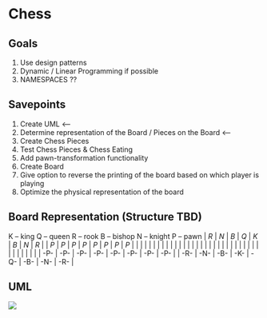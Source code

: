# Chess

## Goals
1. Use design patterns
2. Dynamic / Linear Programming if possible
3. NAMESPACES ??

## Savepoints
1. Create UML <--
2. Determine representation of the Board / Pieces on the Board <--
3. Create Chess Pieces 
4. Test Chess Pieces & Chess Eating
5. Add pawn-transformation functionality
6. Create Board
7. Give option to reverse the printing of the board based on which player is playing
8. Optimize the physical representation of the board

## Board Representation (Structure TBD)
K – king
Q – queen
R – rook
B – bishop
N – knight
P – pawn 
| *R* | *N* | *B* | *Q* | *K* | *B* | *N* | *R* |
| *P* | *P* | *P* | *P* | *P* | *P* | *P* | *P* |
|         |         |         |         |         |         |         |         |
|         |         |         |         |         |         |         |         |
|         |         |         |         |         |         |         |         |
|         |         |         |         |         |         |         |         |
| -P- | -P- | -P- | -P- | -P- | -P- | -P- | -P- |
| -R- | -N- | -B- | -K- | -Q- | -B- | -N- | -R- |


## UML
[![](https://mermaid.ink/img/pako:eNrdV02L2zAQ_SuqYGFLE3oXYaHJUiilsN099GIwijyJRRwrleQ0IU1_e_UVx1rH3g1tclhfbM_TvNE8j6TxDjORASaYFVSpe07nki5RUiJz3dygRyio5qJUOV8pb53koFT6wIEBGv0eDtED_VV2QF95Oe-AvlcAXW5jrnKx6gAfhVh0hSv5PNdJmzb9TJkWchvoC8oW6Qn4Bb8fOddw2u8Q00g2sUKie5jxkjvpjmqOIadrLiQt0Ef0pGXFdGVfnAuoI4UNgVwI9S64u-8TpbzzgL2GaJMSxEvdNG3bJiYKIY1ZaVl_GY9MBZUZCfxj-3JEPzTD3jqOA8X75qg_zWERAhtglTZGgtaCR9RcpYax4Bncbtx8B2jr7oFgf5DWC2CL7ZqZ23g9KbfhATqZRlDIjb-QNHax_bs06PXa2IB95eDwCyXrto9rFoIL2JOtn9A5teAZL6SP30KvKZCP2KNQmFIY8RqFAuWFJLIHyTUFsvF65HHTOad-HN-l9hJ3kl5THR-xR58wpXMUCpz_VaPjYW4ziI_usPQcsGulnp5eqA4aV7zIQFqvU7EmElwb9rxXaDUFdcMShWfWHdKVO3xIo2GLYOnqiTQarAiehsVIovYsGrIIepO6E2sN-ek3PdLs_2IOd2iQRuv4TLDOLuwN59zZsb65nOuSdw00oE9Ts9BNrqHgR6OD4e6uWfdtxy-lBjmjDGrP2hK71lIihAd4CXJJeWZ-iJyyCdY5LCHBxDxmMKNVoRM88FDzl8mOCN_CAJVcB5_CzIXKBFvIJLg3IWilxdO2ZJjMaKFggKtVZhQJRLUVMm6m9S38ndnb_i9JzQ0s?type=png)](https://mermaid.live/edit#pako:eNrdV02L2zAQ_SuqYGFLE3oXYaHJUiilsN099GIwijyJRRwrleQ0IU1_e_UVx1rH3g1tclhfbM_TvNE8j6TxDjORASaYFVSpe07nki5RUiJz3dygRyio5qJUOV8pb53koFT6wIEBGv0eDtED_VV2QF95Oe-AvlcAXW5jrnKx6gAfhVh0hSv5PNdJmzb9TJkWchvoC8oW6Qn4Bb8fOddw2u8Q00g2sUKie5jxkjvpjmqOIadrLiQt0Ef0pGXFdGVfnAuoI4UNgVwI9S64u-8TpbzzgL2GaJMSxEvdNG3bJiYKIY1ZaVl_GY9MBZUZCfxj-3JEPzTD3jqOA8X75qg_zWERAhtglTZGgtaCR9RcpYax4Bncbtx8B2jr7oFgf5DWC2CL7ZqZ23g9KbfhATqZRlDIjb-QNHax_bs06PXa2IB95eDwCyXrto9rFoIL2JOtn9A5teAZL6SP30KvKZCP2KNQmFIY8RqFAuWFJLIHyTUFsvF65HHTOad-HN-l9hJ3kl5THR-xR58wpXMUCpz_VaPjYW4ziI_usPQcsGulnp5eqA4aV7zIQFqvU7EmElwb9rxXaDUFdcMShWfWHdKVO3xIo2GLYOnqiTQarAiehsVIovYsGrIIepO6E2sN-ek3PdLs_2IOd2iQRuv4TLDOLuwN59zZsb65nOuSdw00oE9Ts9BNrqHgR6OD4e6uWfdtxy-lBjmjDGrP2hK71lIihAd4CXJJeWZ-iJyyCdY5LCHBxDxmMKNVoRM88FDzl8mOCN_CAJVcB5_CzIXKBFvIJLg3IWilxdO2ZJjMaKFggKtVZhQJRLUVMm6m9S38ndnb_i9JzQ0s)
